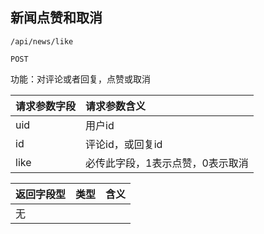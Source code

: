 ## 新闻点赞和取消

~~~
/api/news/like
~~~
~~~
POST
~~~


功能：对评论或者回复，点赞或取消

 

| 请求参数字段        | 请求参数含义  |
| -------- |:------|
|uid  |  用户id|
|id  | 评论id，或回复id |
|like  | 必传此字段，1表示点赞，0表示取消 |



|返回字段型 |类型 | 含义 |
| -------- |:------|:------|
|   无   |  |   |


 




